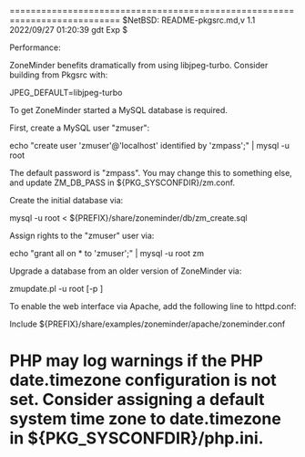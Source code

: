 ===========================================================================
$NetBSD: README-pkgsrc.md,v 1.1 2022/09/27 01:20:39 gdt Exp $

Performance:

  ZoneMinder benefits dramatically from using libjpeg-turbo.  Consider
  building from Pkgsrc with:

  JPEG_DEFAULT=libjpeg-turbo


To get ZoneMinder started a MySQL database is required.

First, create a MySQL user "zmuser":

echo "create user 'zmuser'@'localhost' identified by 'zmpass';" | mysql -u root

The default password is "zmpass".  You may change this to something else, and
update ZM_DB_PASS in ${PKG_SYSCONFDIR}/zm.conf.


Create the initial database via:

  mysql -u root < ${PREFIX}/share/zoneminder/db/zm_create.sql


Assign rights to the "zmuser" user via:

  echo "grant all on * to 'zmuser';" | mysql -u root zm


Upgrade a database from an older version of ZoneMinder via:

  zmupdate.pl -u root [-p <password>]


To enable the web interface via Apache, add the following line to httpd.conf:

  Include ${PREFIX}/share/examples/zoneminder/apache/zoneminder.conf

PHP may log warnings if the PHP date.timezone configuration is not set.
Consider assigning a default system time zone to date.timezone in
${PKG_SYSCONFDIR}/php.ini.
===========================================================================
